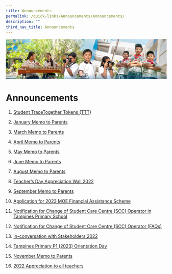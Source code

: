 ```yaml
---
title: Announcements
permalink: /quick-links/Announcements/Announcements/
description: ""
third_nav_title: Announcements
---
```

![](/images/AboutUs.jpg)


Announcements
=============

1.  [Student TraceTogether Tokens (TTT)](/quick-links/Announcements/Student-TraceTogether-Tokens-TTT/)
2.  [January Memo to Parents](/quick-links/Announcements/January-Memo-to-Parents/)
    
3.  [March Memo to Parents](/quick-links/Announcements/March-Memo-to-Parents/)
    
4.  [April Memo to Parents](/quick-links/Announcements/April-Memo-to-Parents/)
    
5.  [May Memo to Parents](/quick-links/Announcements/May-Memo-to-Parents/)
    
6.  [June Memo to Parents](/quick-links/Announcements/June-Memo-to-Parents/)
    
7.  [August Memo to Parents](/quick-links/Announcements/August-Memo-to-Parents/)
    
8.  [Teacher’s Day Appreciation Wall 2022](/quick-links/Announcements/Teachers-Day-Appreciation-Wall-2022/)  
    
9.  [September Memo to Parents](/quick-links/Announcements/September-Memo-to-Parents/)
    
10.  [Application for 2023 MOE Financial Assistance Scheme](/quick-links/Announcements/Application-for-2023-MOE-Financial-Assistance-Scheme/)
    
11.  [Notification for Change of Student Care Centre (SCC) Operator in Tampines Primary School](/quick-links/Announcements/Notification-for-Change-of-SCC-Operator-in-Tampines-Primary-School/) 
    
12.  [Notification for Change of Student Care Centre (SCC) Operator (FAQs)](https://tampinespri-moe-edu-sg-admin.cwp.sg/quick-links/announcements/notification-for-change-of-student-care-centre-scc-operator-faqs)  
    
13.  [In-conversation with Stakeholders 2022](https://tampinespri-moe-edu-sg-admin.cwp.sg/quick-links/announcements/in-conversation-with-stakeholders-2022)  
    
14.  [Tampines Primary P1 (2023) Orientation Day](https://tampinespri-moe-edu-sg-admin.cwp.sg/quick-links/announcements/tampines-primary-p1-2023-orientation-day)  
    
15.  [November Memo to Parents](https://tampinespri-moe-edu-sg-admin.cwp.sg/quick-links/announcements/november-memo-to-parents-1)
16.  [2022 Appreciation to all teachers](https://tampinespri.moe.edu.sg/quick-links/announcements/2022-appreciation-to-all-teachers)